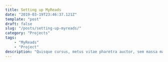 ```yaml
---
title: Setting up MyReads
date: "2019-03-19T23:46:37.121Z"
template: "post"
draft: false
slug: "/posts/setting-up-myreads/"
category: "Projects"
tags:
    - "MyReads"
    - "Project"
description: "Quisque cursus, metus vitae pharetra auctor, sem massa mattis sem, at interdum magna augue eget diam. Vestibulum ante ipsum primis in faucibus orci luctus et ultrices posuere cubilia Curae; Morbi lacinia molestie dui. Praesent blandit dolor. Sed non quam. In vel mi sit amet augue congue elementum."
---
```

